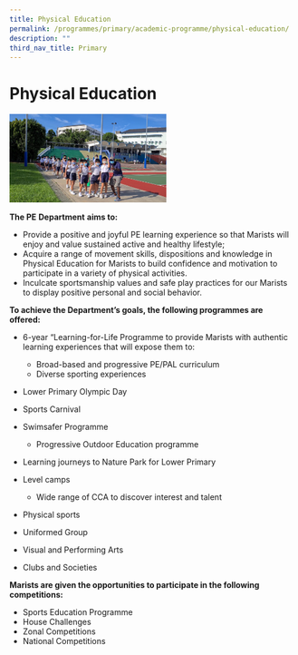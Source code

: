 ```yaml
---
title: Physical Education
permalink: /programmes/primary/academic-programme/physical-education/
description: ""
third_nav_title: Primary
---
```

# Physical Education

<img src="/images/Academic%20Programme/Primary/PE.jpg"  
     style="width:55%">


**The PE** **Department** **aims to:**

*   Provide a positive and joyful PE learning experience so that Marists will enjoy and value sustained active and healthy lifestyle;
*   Acquire a range of movement skills, dispositions and knowledge in Physical Education for Marists to build confidence and motivation to participate in a variety of physical activities.
*   Inculcate sportsmanship values and safe play practices for our Marists to display positive personal and social behavior.

  

**To achieve the Department’s goals, the following programmes are offered:**

*   6-year “Learning-for-Life Programme to provide Marists with authentic learning experiences that will expose them to:

    *   Broad-based and progressive PE/PAL curriculum
    *   Diverse sporting experiences

*   Lower Primary Olympic Day
*   Sports Carnival
*   Swimsafer Programme

    *   Progressive Outdoor Education programme

*   Learning journeys to Nature Park for Lower Primary
*   Level camps

    *   Wide range of CCA to discover interest and talent

*   Physical sports
*   Uniformed Group
*   Visual and Performing Arts
*   Clubs and Societies

**Marists are given the opportunities to participate in the following competitions:**

*   Sports Education Programme
*   House Challenges
*   Zonal Competitions
*   National Competitions